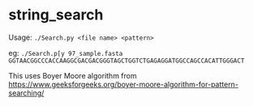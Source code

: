 
# string_search

Usage: `./Search.py <file name> <pattern>`

eg: `./Search.p[y 97_sample.fasta GGTAACGGCCCACCAAGGCGACGACGGGTAGCTGGTCTGAGAGGATGGCCAGCCACATTGGGACT`

This uses Boyer Moore algorithm from https://www.geeksforgeeks.org/boyer-moore-algorithm-for-pattern-searching/
